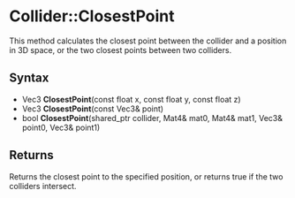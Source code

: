 # Collider::ClosestPoint #
This method calculates the closest point between the collider and a position in 3D space, or the two closest points between two colliders.

## Syntax ##
- Vec3 **ClosestPoint**(const float x, const float y, const float z)
- Vec3 **ClosestPoint**(const Vec3& point)
- bool **ClosestPoint**(shared_ptr<Collider> collider, Mat4& mat0, Mat4& mat1, Vec3& point0, Vec3& point1)

## Returns ##
Returns the closest point to the specified position, or returns true if the two colliders intersect.